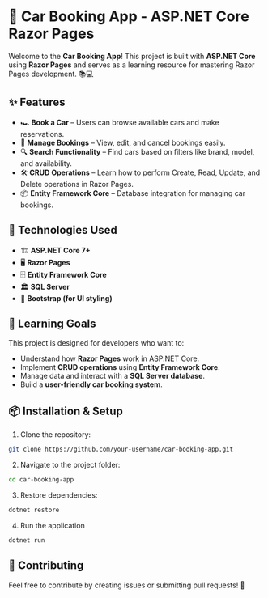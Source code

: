 # 🚗 Car Booking App - ASP.NET Core Razor Pages

Welcome to the **Car Booking App**! This project is built with **ASP.NET Core** using **Razor Pages** and serves as a learning resource for mastering Razor Pages development. 📚💻

## ✨ Features
- 🏎️ **Book a Car** – Users can browse available cars and make reservations.
- 📅 **Manage Bookings** – View, edit, and cancel bookings easily.
- 🔍 **Search Functionality** – Find cars based on filters like brand, model, and availability.
- 🛠️ **CRUD Operations** – Learn how to perform Create, Read, Update, and Delete operations in Razor Pages.
- 📦 **Entity Framework Core** – Database integration for managing car bookings.

## 🚀 Technologies Used
- 🏗 **ASP.NET Core 7+**
- 🖥 **Razor Pages**
- 🗄 **Entity Framework Core**
- 🏛 **SQL Server**
- 🎨 **Bootstrap (for UI styling)**

## 📖 Learning Goals
This project is designed for developers who want to:
- Understand how **Razor Pages** work in ASP.NET Core.
- Implement **CRUD operations** using **Entity Framework Core**.
- Manage data and interact with a **SQL Server database**.
- Build a **user-friendly car booking system**.

## 📦 Installation & Setup
1. Clone the repository:
```sh
git clone https://github.com/your-username/car-booking-app.git
```
2.	Navigate to the project folder:
```sh
cd car-booking-app
```
3.	Restore dependencies:
```sh
dotnet restore
```
4.	Run the application
```sh
dotnet run
```

## 🤝 Contributing
Feel free to contribute by creating issues or submitting pull requests! 🚀
